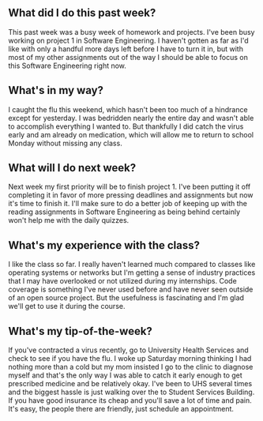 ## What did I do this past week?
This past week was a busy week of homework and projects. I've been busy working on project 1 in Software Engineering. I haven't gotten as far as I'd like with only a handful more days left before I have to turn it in, but with most of my other assignments out of the way I should be able to focus on this Software Engineering right now.

## What's in my way?
I caught the flu this weekend, which hasn't been too much of a hindrance except for yesterday. I was bedridden nearly the entire day and wasn't able to accomplish everything I wanted to. But thankfully I did catch the virus early and am already on medication, which will allow me to return to school Monday without missing any class.

## What will I do next week?
Next week my first priority will be to finish project 1. I've been putting it off completing it in favor of more pressing deadlines and assignments but now it's time to finish it. I'll make sure to do a better job of keeping up with the reading assignments in Software Engineering as being behind certainly won't help me with the daily quizzes.

## What's my experience with the class?
I like the class so far. I really haven't learned much compared to classes like operating systems or networks but I'm getting a sense of industry practices that I may have overlooked or not utilized during my internships. Code coverage is something I've never used before and have never seen outside of an open source project. But the usefulness is fascinating and I'm glad we'll get to use it during the course.

## What's my tip-of-the-week?
If you've contracted a virus recently, go to University Health Services and check to see if you have the flu. I woke up Saturday morning thinking I had nothing more than a cold but my mom insisted I go to the clinic to diagnose myself and that's the only way I was able to catch it early enough to get prescribed medicine and be relatively okay. I've been to UHS several times and the biggest hassle is just walking over the to Student Services Building. If you have good insurance its cheap and you'll save a lot of time and pain. It's easy, the people there are friendly, just schedule an appointment. 